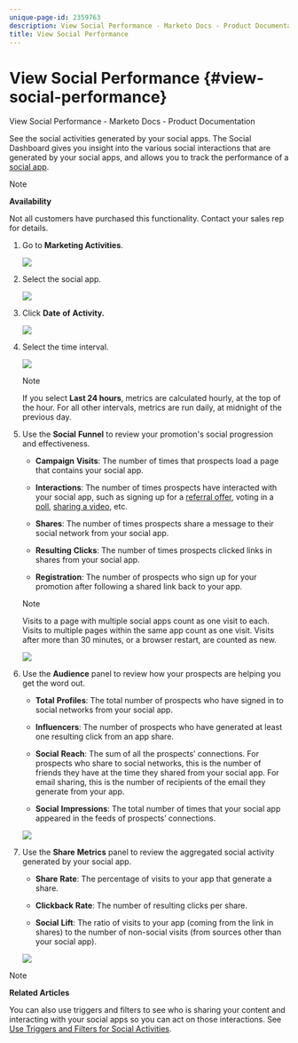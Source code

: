 ```yaml
---
unique-page-id: 2359763
description: View Social Performance - Marketo Docs - Product Documentation
title: View Social Performance
---
```


# View Social Performance {#view-social-performance}

View Social Performance - Marketo Docs - Product Documentation

See the social activities generated by your social apps. The Social Dashboard gives you insight into the various social interactions that are generated by your social apps, and allows you to track the performance of a [social app](../../../../../welcome-to-marketo-docs/product-docs/demand-generation/social.md). 

>[!NOTE]
>
>**Availability**
>
>Not all customers have purchased this functionality. Contact your sales rep for details.

1. Go to **Marketing Activities**.

   ![](assets/login-marketing-activities.png)

1. Select the social app.

   ![](assets/image2014-9-23-17-3a10-3a13.png)

1. Click **Date** **of** **Activity.**

   ![](assets/image2014-9-23-17-3a10-3a22.png)

1. Select the time interval.

   ![](assets/image2014-9-23-17-3a10-3a35.png)

   >[!NOTE]
   >
   >If you select **Last 24 hours**, metrics are calculated hourly, at the top of the hour. For all other intervals, metrics are run daily, at midnight of the previous day.

1. Use the **Social** **Funnel** to review your promotion's social progression and effectiveness.

    * **Campaign** **Visits**: The number of times that prospects load a page that contains your social app.
    
    * **Interactions**: The number of times prospects have interacted with your social app, such as signing up for a [referral offer](../../../../../welcome-to-marketo-docs/product-docs/demand-generation/social/referral-offers/create-a-referral-offer.md), voting in a [poll](../../../../../welcome-to-marketo-docs/product-docs/demand-generation/social/creating-a-poll/create-a-poll.md), [sharing a video](../../../../../welcome-to-marketo-docs/product-docs/demand-generation/landing-pages/free-form-landing-pages/add-a-video-to-a-free-form-landing-page.md), etc.
    
    * **Shares**: The number of times prospects share a message to their social network from your social app.
    * **Resulting** **Clicks**: The number of times prospects clicked links in shares from your social app.
    
    * **Registration**: The number of prospects who sign up for your promotion after following a shared link back to your app.

   >[!NOTE]
   >
   >Visits to a page with multiple social apps count as one visit to each. Visits to multiple pages within the same app count as one visit. Visits after more than 30 minutes, or a browser restart, are counted as new.

   ![](assets/image2014-9-23-17-3a11-3a16.png)

1. Use the **Audience** panel to review how your prospects are helping you get the word out.

    * **Total** **Profiles**: The total number of prospects who have signed in to social networks from your social app.
    
    * **Influencers**: The number of prospects who have generated at least one resulting click from an app share.
    * **Social** **Reach**: The sum of all the prospects’ connections. For prospects who share to social networks, this is the number of friends they have at the time they shared from your social app. For email sharing, this is the number of recipients of the email they generate from your app.
    
    * **Social** **Impressions**: The total number of times that your social app appeared in the feeds of prospects’ connections.

   ![](assets/image2014-9-23-17-3a11-3a26.png)

1. Use the **Share** **Metrics** panel to review the aggregated social activity generated by your social app.

    * **Share** **Rate**: The percentage of visits to your app that generate a share.
    
    * **Clickback** **Rate**: The number of resulting clicks per share.
    
    * **Social** **Lift**: The ratio of visits to your app (coming from the link in shares) to the number of non-social visits (from sources other than your social app).

   ![](assets/image2014-9-23-17-3a11-3a35.png)

>[!NOTE]
>
>**Related Articles**
>
>You can also use triggers and filters to see who is sharing your content and interacting with your social apps so you can act on those interactions. See [Use Triggers and Filters for Social Activities](triggers-and-filters-for-social-activities.md).

